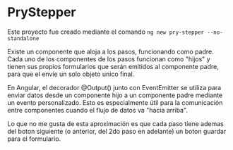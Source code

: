 # PryStepper

Este proyecto fue creado mediante el comando `ng new pry-stepper --no-standalone`

Existe un componente que aloja a los pasos, funcionando como padre.
Cada uno de los componentes de los pasos funcionan como "hijos" y tienen sus propios formularios que serán emitidos al componente padre, para que el envíe un solo objeto unico final.

En Angular, el decorador @Output() junto con EventEmitter se utiliza para enviar datos desde un componente hijo a un componente padre mediante un evento personalizado. Esto es especialmente útil para la comunicación entre componentes cuando el flujo de datos va "hacia arriba".

Lo que no me gusta de esta aproximación es que cada paso tiene ademas del boton siguiente (o anterior, del 2do paso en adelante) un boton guardar para el formulario.